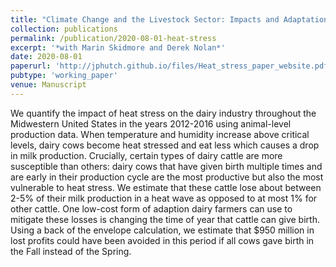 ```yaml
---
title: "Climate Change and the Livestock Sector: Impacts and Adaptation in the US Dairy Sector"
collection: publications
permalink: /publication/2020-08-01-heat-stress
excerpt: '*with Marin Skidmore and Derek Nolan*'
date: 2020-08-01
paperurl: 'http://jphutch.github.io/files/Heat_stress_paper_website.pdf'
pubtype: 'working_paper'
venue: Manuscript
---
```


We quantify the impact of heat stress on the dairy industry throughout the Midwestern United
States in the years 2012-2016 using animal-level production data. When temperature and humidity
increase above critical levels, dairy cows become heat stressed and eat less which causes a drop in
milk production. Crucially, certain types of dairy cattle are more susceptible than others: dairy cows
that have given birth multiple times and are early in their production cycle are the most productive
but also the most vulnerable to heat stress. We estimate that these cattle lose about between 2-5%
of their milk production in a heat wave as opposed to at most 1% for other cattle. One low-cost form
of adaption dairy farmers can use to mitigate these losses is changing the time of year that cattle
can give birth. Using a back of the envelope calculation, we estimate that $950 million in lost profits
could have been avoided in this period if all cows gave birth in the Fall instead of the Spring.
